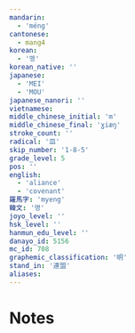 ```yaml
---
mandarin:
  - 'méng'
cantonese:
  - mang4
korean:
  - '맹'
korean_native: ''
japanese:
  - 'MEI'
  - 'MOU'
japanese_nanori: ''
vietnamese:
middle_chinese_initial: 'm'
middle_chinese_final: 'ɣiæŋ'
stroke_count: ''
radical: '皿'
skip_number: '1-8-5'
grade_level: 5
pos: ''
english:
  - 'aliance'
  - 'covenant'
羅馬字: 'myeng'
韓文: '명'
joyo_level: ''
hsk_level: ''
hanmun_edu_level: ''
danayo_id: 5156
mc_id: 708
graphemic_classification: '明'
stand_in: '連盟'
aliases:
---
```


# Notes
